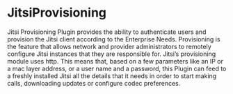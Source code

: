JitsiProvisioning
=================

Jitsi Provisioning Plugin provides the ability to authenticate users and provision the Jitsi client according to the Enterprise Needs. Provisioning is the feature that allows network and provider administrators to remotely configure Jitsi instances that they are responsible for. 	Jitsi’s provisioning module uses http. This means that, based on a few parameters like an IP or a mac layer address, or a user name and a password, this Plugin can feed to a freshly installed Jitsi all the details that it needs in order to start making calls, downloading updates or configure codec preferences.
